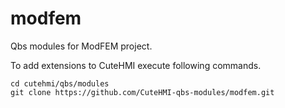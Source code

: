 # modfem
Qbs modules for ModFEM project. 

To add extensions to CuteHMI execute following commands.

```
cd cutehmi/qbs/modules
git clone https://github.com/CuteHMI-qbs-modules/modfem.git
```
